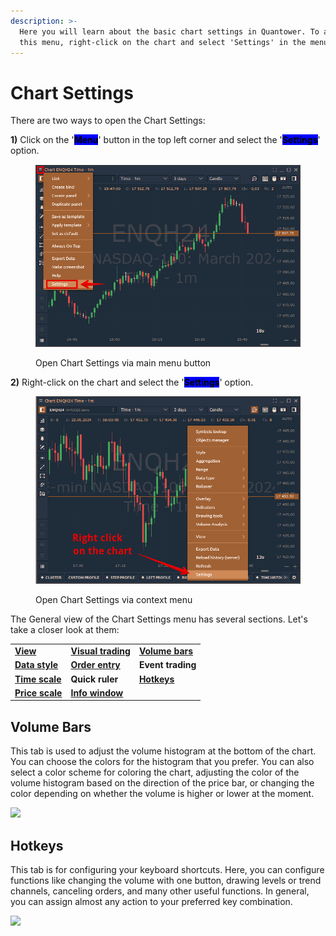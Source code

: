 ```yaml
---
description: >-
  Here you will learn about the basic chart settings in Quantower. To access
  this menu, right-click on the chart and select 'Settings' in the menu.
---
```


# Chart Settings

There are two ways to open the Chart Settings:

**1)** Click on the '<mark style="background-color:blue;">**Menu**</mark>' button in the top left corner and select the '<mark style="background-color:blue;">**Settings**</mark>' option.

<figure><img src="../../.gitbook/assets/image (2).png" alt=""><figcaption><p>Open Chart Settings via main menu button</p></figcaption></figure>

**2)** Right-click on the chart and select the '<mark style="background-color:blue;">**Settings**</mark>' option.

<figure><img src="../../.gitbook/assets/image (412).png" alt=""><figcaption><p>Open Chart Settings via context menu</p></figcaption></figure>

The General view of the Chart Settings menu has several sections. Let's take a closer look at them:

|                                                  |                                                        |                                                  |
| ------------------------------------------------ | ------------------------------------------------------ | ------------------------------------------------ |
| [**View**](chart-settings/view-settings.md)      | [**Visual trading**](chart-settings/visual-trading.md) | [**Volume bars**](chart-settings.md#volume-bars) |
| [**Data style**](chart-settings/data-style.md)   | [**Order entry**](chart-settings/order-entry.md)       | **Event trading**                                |
| [**Time scale**](chart-settings/time-scale.md)   | **Quick ruler**                                        | [**Hotkeys**](chart-settings.md#hotkeys)         |
| [**Price scale**](chart-settings/price-scale.md) | [**Info window**](chart-settings/info-window.md)       |                                                  |

## Volume Bars

This tab is used to adjust the volume histogram at the bottom of the chart. You can choose the colors for the histogram that you prefer. You can also select a color scheme for coloring the chart, adjusting the color of the volume histogram based on the direction of the price bar, or changing the color depending on whether the volume is higher or lower at the moment.

![](<../../.gitbook/assets/image (111).png>)

## Hotkeys

This tab is for configuring your keyboard shortcuts. Here, you can configure functions like changing the volume with one button, drawing levels or trend channels, canceling orders, and many other useful functions. In general, you can assign almost any action to your preferred key combination.

![](<../../.gitbook/assets/image (119).png>)
